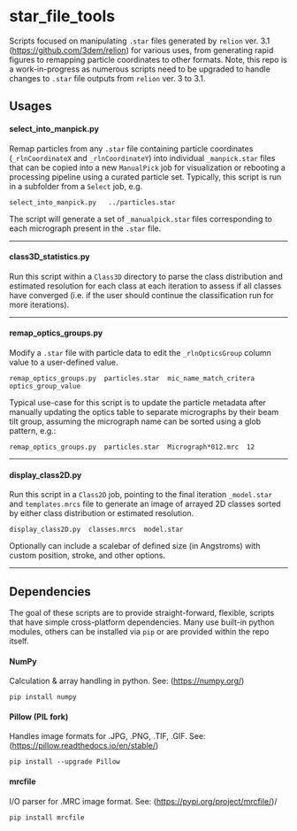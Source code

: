 # star_file_tools
Scripts focused on manipulating `.star` files generated by `relion` ver. 3.1 (https://github.com/3dem/relion) for various uses, from generating rapid figures to remapping particle coordinates to other formats. Note, this repo is a work-in-progress as numerous scripts need to be upgraded to handle changes to `.star` file outputs from `relion` ver. 3 to 3.1. 

## Usages

#### select_into_manpick.py
Remap particles from any `.star` file containing particle coordinates (`_rlnCoordinateX` and `_rlnCoordinateY`) into individual `_manpick.star` files that can be copied into a new `ManualPick` job for visualization or rebooting a processing pipeline using a curated particle set. Typically, this script is run in a subfolder from a `Select` job, e.g.

`select_into_manpick.py   ../particles.star `

The script will generate a set of `_manualpick.star` files corresponding to each micrograph present in the `.star` file.

-----
#### class3D_statistics.py
Run this script within a `Class3D` directory to parse the class distribution and estimated resolution for each class at each iteration to assess if all classes have converged (i.e. if the user should continue the classification run for more iterations).  


-----
#### remap_optics_groups.py
Modify a `.star` file with particle data to edit the `_rlnOpticsGroup` column value to a user-defined value.  

`remap_optics_groups.py  particles.star  mic_name_match_critera  optics_group_value  `

Typical use-case for this script is to update the particle metadata after manually updating the optics table to separate micrographs by their beam tilt group, assuming the micrograph name can be sorted using a glob pattern, e.g.:

`remap_optics_groups.py  particles.star  Micrograph*012.mrc  12  `

-----
#### display_class2D.py
Run this script in a `Class2D` job, pointing to the final iteration `_model.star` and `templates.mrcs` file to generate an image of arrayed 2D classes sorted by either class distribution or estimated resolution. 

`display_class2D.py  classes.mrcs  model.star  `

Optionally can include a scalebar of defined size (in Angstroms) with custom position, stroke, and other options.

---

## Dependencies
The goal of these scripts are to provide straight-forward, flexible, scripts that have simple cross-platform dependencies. Many use built-in python modules, others can be installed via `pip` or are provided within the repo itself. 

#### NumPy
Calculation & array handling in python. See: (https://numpy.org/)

`pip install numpy`

#### Pillow (PIL fork)  
Handles image formats for .JPG, .PNG, .TIF, .GIF. See: (https://pillow.readthedocs.io/en/stable/)  

`pip install --upgrade Pillow`

#### mrcfile   
I/O parser for .MRC image format. See: (https://pypi.org/project/mrcfile/)/

`pip install mrcfile`
